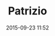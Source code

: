 ---
layout: artwork
title: Patrizio
surface: png
link: https://it.wikipedia.org/wiki/File:Ritratto_repubblicano_dal_museo_torlonia,_roma.jpg
source: Wikimedia Commons
name: luca corsato
image_url: /images/paintings/patrizio.png
image_thumb_url: /images/paintings/patrizio.png
date:   2015-09-23 11:52
tags: archeostickers male
---
